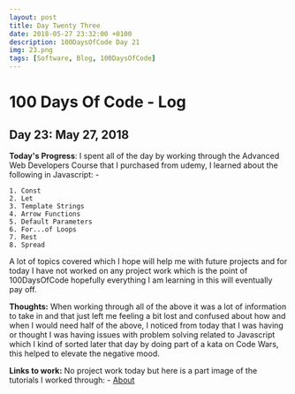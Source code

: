 ```yaml
---
layout: post
title: Day Twenty Three
date: 2018-05-27 23:32:00 +0100
description: 100DaysOfCode Day 21
img: 23.png
tags: [Software, Blog, 100DaysOfCode]
---
```

# 100 Days Of Code - Log

## Day 23: May 27, 2018

**Today's Progress**: I spent all of the day by working through the Advanced Web Developers Course that I purchased from udemy, I learned about the following in Javascript: - 

    1. Const
    2. Let
    3. Template Strings
    4. Arrow Functions
    5. Default Parameters
    6. For...of Loops
    7. Rest
    8. Spread

A lot of topics covered which I hope will help me with future projects and for today I have not worked on any project work which is the point of 100DaysOfCode hopefully everything I am learning in this will eventually pay off.

**Thoughts:** When working through all of the above it was a lot of information to take in and that just left me feeling a bit lost and confused about how and when I would need half of the above, I noticed from today that I was having or thought I was having issues with problem solving related to Javascript which I kind of sorted later that day by doing part of a kata on Code Wars, this helped to elevate the negative mood.


**Links to work:**
No project work today but here is a part image of the tutorials I worked through: -
[About]({{site.baseurl}}/assets/img/portfolio/AdvancedWebDeveloperJS.png)